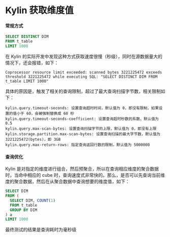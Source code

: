 # Kylin 获取维度值

#### 常规方式

``` sql
SELECT DISTINCT DIM
FROM t_table
LIMIT 1000
```

在 Kylin 的实际开发中发现这种方式获取速度很慢（秒级），同时在源数据量大的情况下，还会报错，如下：

```
Coprocessor resource limit exceeded: scanned bytes 3221225472 exceeds threshold 3221225472 while executing SQL: "SELECT DISTINCT DIM FROM t_table LIMIT 1000"
```

具体的原因是，触发了相关的查询限制，超过了最大查询扫描字节数，相关限制如下：

```
kylin.query.timeout-seconds: 设置查询超时时间，默认值为 0，即没有限制，如果设置的值小于 60，会被强制替换成 60 秒
kylin.query.timeout-seconds-coefficient: 设置查询超时秒数的系数，默认值为 0.5
kylin.query.max-scan-bytes: 设置查询扫描字节的上限，默认值为 0，即没有上限
kylin.storage.partition.max-scan-bytes: 设置查询扫描的最大字节数，默认值为 3221225472(bytes)，即 3GB
kylin.query.max-return-rows: 指定查询返回行数的限制，默认值为 5000000

```

#### 查询优化

Kylin 是对指定的维度进行组合，然后预聚合，所以在查询相应维度的聚合数据时，当命中相应的 cube 时，查询速度式非常快的。那么，是否可以先查询当前维度的聚合数据，然后在从聚合数据中查询想要的维度值，如下：

``` sql
SELECT DIM
FROM (
  SELECT DIM, COUNT(1)
  FROM t_table
  GROUP BY DIM
) a
LIMIT 1000
```

最终测试的结果是查询耗时为毫秒级